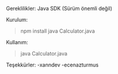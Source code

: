Gereklilikler:
Java SDK (Sürüm önemli değil)

Kurulum:

> npm install
> java Calculator.java

Kullanım:

> java Calculator.java

Teşekkürler:
-xanndev
-ecenazturmus

